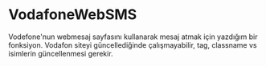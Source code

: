 VodafoneWebSMS
==============

Vodefone'nun webmesaj sayfasını kullanarak mesaj atmak için yazdığım bir fonksiyon.
Vodafon siteyi güncellediğinde çalışmayabilir, tag, classname vs isimlerin güncellenmesi gerekir.
